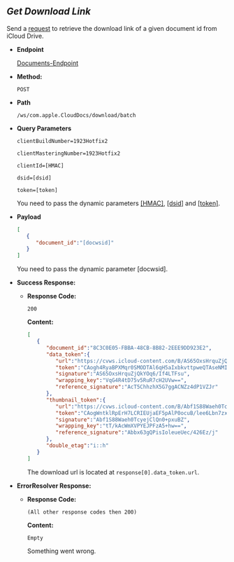 *Get Download Link*
----
  Send a [request](../../definitions/requests/default-request.md) to retrieve the download link of a given document id from iCloud Drive.

* **Endpoint**
  
  [Documents-Endpoint](../../definitions/icloud/endpoints/docs.md)
  
* **Method:**

  `POST`
  
* **Path**

  `/ws/com.apple.CloudDocs/download/batch`
  
* **Query Parameters**
 
   `clientBuildNumber=1923Hotfix2`
   
   `clientMasteringNumber=1923Hotfix2`
   
   `clientId=[HMAC]`
   
   `dsid=[dsid]`
   
   `token=[token]`
   
   You need to pass the dynamic parameters [[HMAC]](../../definitions/general/types/hmac.md), [[dsid]](../../definitions/icloud/variables/session-id.md) and [[token]](../../definitions/icloud/variables/x-apple-session-token.md).

* **Payload**

  ```json
  [
     {
        "document_id":"[docwsid]"
     }
  ]
  ```
   
   You need to pass the dynamic parameter [docwsid].

* **Success Response:**

  * **Response Code:**
  
    `200`
    
    **Content:** 
    
    ```json
    [
       {
          "document_id":"8C3C0E05-FBBA-48CB-8B82-2EEE9DD923E2",
          "data_token":{
             "url":"https://cvws.icloud-content.com/B/AS65OxsHrquZjQkYOq6_If4LTFsuAcT5ChhzhX5G7ggACNZz4dP1VZJr/Gescanntes+Dokument.pdf?o=AkO8HHfCkMAzm3Rp7WczQtFs4yoldViNY7L7DXwn9J5n&v=1&x=3&a=CAogh4RyaBPXMqr0SMODTAl6qH5aIxbkvttpweQTAseNMI8SHRChtJPy-y0YwavK8vstIgEAUgQLTFsuWgT1VZJr&e=1579446080&k=VqG4R4tD75v5RuR7cH2UVw&fl=&r=fad080d4-3ba5-47b3-ba12-65bb4680f807-1&ckc=com.apple.clouddocs&ckz=com.apple.CloudDocs&p=71&s=O0Uus8Ktksr_n0w6AgZH2QwpDfc",
             "token":"CAogh4RyaBPXMqr0SMODTAl6qH5aIxbkvttpweQTAseNMI8SHRChtJPy+y0YwavK8vstIgEAUgQLTFsuWgT1VZJr",
             "signature":"AS65OxsHrquZjQkYOq6/If4LTFsu",
             "wrapping_key":"VqG4R4tD75v5RuR7cH2UVw==",
             "reference_signature":"AcT5ChhzhX5G7ggACNZz4dP1VZJr"
          },
          "thumbnail_token":{
             "url":"https://cvws.icloud-content.com/B/Abf1S88Waeh0TcyejClQn0-pxuBZAbbx63gQPisIoleueUec_426Ez_j/Gescanntes+Dokument.jpg?o=Au7Y4F_5LDX3DlITEB414K2o-zCTqsHFm6nLz9p2UUBh&v=1&x=3&a=CAogWntklRpErH7LCRIEUjaEF5pAlP0ocuB_lee6Lbn7zxsSHRCgtJPy-y0YwKvK8vstIgEAUgSpxuBZWgS6Ez_j&e=1579446080&k=tT_kAcWmXVPYEJPFzA5-hw&fl=&r=fad080d4-3ba5-47b3-ba12-65bb4680f807-1&ckc=com.apple.clouddocs&ckz=com.apple.CloudDocs&p=71&s=l2vnzpK1pHGkRLJuVkRd65pr6Ow",
             "token":"CAogWntklRpErH7LCRIEUjaEF5pAlP0ocuB/lee6Lbn7zxsSHRCgtJPy+y0YwKvK8vstIgEAUgSpxuBZWgS6Ez/j",
             "signature":"Abf1S88Waeh0TcyejClQn0+pxuBZ",
             "wrapping_key":"tT/kAcWmXVPYEJPFzA5+hw==",
             "reference_signature":"Abbx63gQPisIoleueUec/426Ez/j"
          },
          "double_etag":"i::h"
       }
    ]
    ```
    
    The download url is located at `response[0].data_token.url`.

* **ErrorResolver Response:**

  * **Response Code:**
  
    `(All other response codes then 200)`
    
    **Content:** 
    
    `Empty`
    
    Something went wrong.